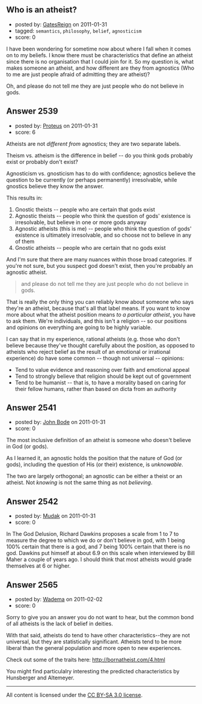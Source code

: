 ## Who is an atheist?

- posted by: [GatesReign](https://stackexchange.com/users/-1/981-gatesreign) on 2011-01-31
- tagged: `semantics`, `philosophy`, `belief`, `agnosticism`
- score: 0

I have been wondering for sometime now about where I fall when it comes on to my beliefs.
I know there must be characteristics that define an atheist since there is no organisation that I could join for it. So my question is, what makes someone an atheist, and how different are they from agnostics (Who to me are just people afraid of admitting they are atheist)?

Oh, and please do not tell me they are just people who do not believe in gods. 


## Answer 2539

- posted by: [Proteus](https://stackexchange.com/users/-1/940-proteus) on 2011-01-31
- score: 6

Atheists are not *different from* agnostics; they are two separate labels.

Theism vs. atheism is the difference in belief -- do you think gods probably exist or probably don't exist?

Agnosticism vs. gnosticism has to do with confidence; agnostics believe the question to be currently (or perhaps permanently) irresolvable, while gnostics believe they know the answer.

This results in:

1. Gnostic theists -- people who are certain that gods exist
2. Agnostic theists -- people who think the question of gods' existence is irresolvable, but believe in one or more gods anyway
3. Agnostic atheists (this is me) -- people who think the question of gods' existence is ultimately irresolvable, and so choose not to believe in any of them
4. Gnostic atheists -- people who are certain that no gods exist

And I'm sure that there are many nuances within those broad categories.  If you're not sure, but you suspect god doesn't exist, then you're probably an agnostic atheist.

> and please do not tell me they are just people who do not believe in gods.

That is really the only thing you can reliably know about someone who says they're an atheist, because that's all that label means. If you want to know more about what the atheist position means *to a particular atheist*, you have to ask them.  We're individuals, and this isn't a religion -- so our positions and opinions on everything are going to be highly variable.

I can say that in my experience, rational atheists (e.g. those who don't believe because they've thought carefully about the position, as opposed to atheists who reject belief as the result of an emotional or irrational experience) do have some common -- though not universal -- opinions:

* Tend to value evidence and reasoning over faith and emotional appeal
* Tend to strongly believe that religion should be kept out of government
* Tend to be humanist -- that is, to have a morality based on caring for their fellow humans, rather than based on dicta from an authority


## Answer 2541

- posted by: [John Bode](https://stackexchange.com/users/-1/117-john-bode) on 2011-01-31
- score: 0

The most inclusive definition of an atheist is someone who doesn't believe in God (or gods).  

As I learned it, an agnostic holds the position that the nature of God (or gods), including the question of His (or their) existence, is *unknowable*. 

The two are largely orthogonal; an agnostic can be either a theist or an atheist.  Not *knowing* is not the same thing as not *believing*.  




## Answer 2542

- posted by: [Mudak](https://stackexchange.com/users/-1/205-mudak) on 2011-01-31
- score: 0

In The God Delusion, Richard Dawkins proposes a scale from 1 to 7 to measure the degree to which we do or don't believe in god, with 1 being 100% certain that there is a god, and 7 being 100% certain that there is no god. Dawkins put himself at about 6.9 on this scale when interviewed by Bill Maher a couple of years ago.  I should think that most atheists would grade themselves at 6 or higher.  


## Answer 2565

- posted by: [Wadema](https://stackexchange.com/users/-1/990-wadema) on 2011-02-02
- score: 0

Sorry to give you an answer you do not want to hear, but the common bond of all atheists is the lack of belief in deities.

With that said, atheists do tend to have other characteristics--they are not universal, but they are statistically significant.  Atheists tend to be more liberal than the general population and more open to new experiences.

Check out some of the traits here: http://bornatheist.com/4.html

You might find particulalry interesting the predicted characteristics by Hunsberger and Altemeyer.


  [1]: http://bornatheist.com/4.html



---

All content is licensed under the [CC BY-SA 3.0 license](https://creativecommons.org/licenses/by-sa/3.0/).
